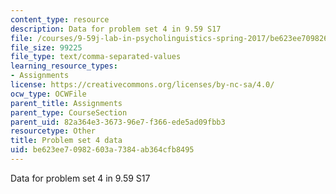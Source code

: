 ```yaml
---
content_type: resource
description: Data for problem set 4 in 9.59 S17
file: /courses/9-59j-lab-in-psycholinguistics-spring-2017/be623ee70982603a7384ab364cfb8495_pset4_particle_shift_data.csv
file_size: 99225
file_type: text/comma-separated-values
learning_resource_types:
- Assignments
license: https://creativecommons.org/licenses/by-nc-sa/4.0/
ocw_type: OCWFile
parent_title: Assignments
parent_type: CourseSection
parent_uid: 82a364e3-3673-96e7-f366-ede5ad09fbb3
resourcetype: Other
title: Problem set 4 data
uid: be623ee7-0982-603a-7384-ab364cfb8495
---
```

Data for problem set 4 in 9.59 S17